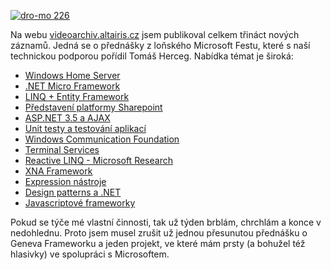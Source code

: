 <!-- dcterms:identifier = aspnetcz#219 -->
<!-- dcterms:title = Nové záznamy na Videoarchivu -->
<!-- dcterms:abstract = Na videoarchivu jsem publikoval celkem třináct nových záznamů. -->
<!-- np9:categoryId = 6 -->
<!-- x4w:category = Akce a události -->
<!-- np9:authorId = 1 -->
<!-- np9:authorEmail = michal.valasek@altairis.cz -->
<!-- dcterms:creator = Michal Altair Valášek -->
<!-- dcterms:created = 2009-01-27T23:19:31.293+01:00 -->
<!-- dcterms:date = 2009-01-27T23:19:31.293+01:00 -->

[![dro-mo 226](http://static.flickr.com/3396/3229779152_a79f0d8e0d.jpg)](http://www.flickr.com/photos/30842692@N06/3229779152/ "dro-mo 226")

Na webu [videoarchiv.altairis.cz](http://videoarchiv.altairis.cz/) jsem publikoval celkem třináct nových záznamů. Jedná se o přednášky z loňského Microsoft Festu, které s naší technickou podporou pořídil Tomáš Herceg. Nabídka témat je široká:

*   [Windows Home Server](http://videoarchiv.altairis.cz/Entries/19-windows-home-server.aspx) 
*   [.NET Micro Framework](http://videoarchiv.altairis.cz/Entries/20-net-micro-framework.aspx) 
*   [LINQ + Entity Framework](http://videoarchiv.altairis.cz/Entries/21-linq-entity-framework.aspx) 
*   [Představení platformy Sharepoint](http://videoarchiv.altairis.cz/Entries/22-predstaveni-platformy-sharepoint.aspx) 
*   [ASP.NET 3.5 a AJAX](http://videoarchiv.altairis.cz/Entries/26-asp-net-3-5-a-ajax.aspx) 
*   [Unit testy a testování aplikací](http://videoarchiv.altairis.cz/Entries/25-unit-testy-a-testovani-aplikaci.aspx) 
*   [Windows Communication Foundation](http://videoarchiv.altairis.cz/Entries/24-windows-communication-foundation.aspx) 
*   [Terminal Services](http://videoarchiv.altairis.cz/Entries/23-terminal-services.aspx) 
*   [Reactive LINQ - Microsoft Research](http://videoarchiv.altairis.cz/Entries/31-reactive-linq-microsoft-research.aspx) 
*   [XNA Framework](http://videoarchiv.altairis.cz/Entries/30-xna-framework.aspx) 
*   [Expression nástroje](http://videoarchiv.altairis.cz/Entries/29-expression-nastroje.aspx) 
*   [Design patterns a .NET](http://videoarchiv.altairis.cz/Entries/28-design-patterns-a-net.aspx) 
*   [Javascriptové frameworky](http://videoarchiv.altairis.cz/Entries/27-javascriptove-frameworky.aspx)   

Pokud se týče mé vlastní činnosti, tak už týden brblám, chrchlám a konce v nedohlednu. Proto jsem musel zrušit už jednou přesunutou přednášku o Geneva Frameworku a jeden projekt, ve které mám prsty (a bohužel též hlasivky) ve spolupráci s Microsoftem. 